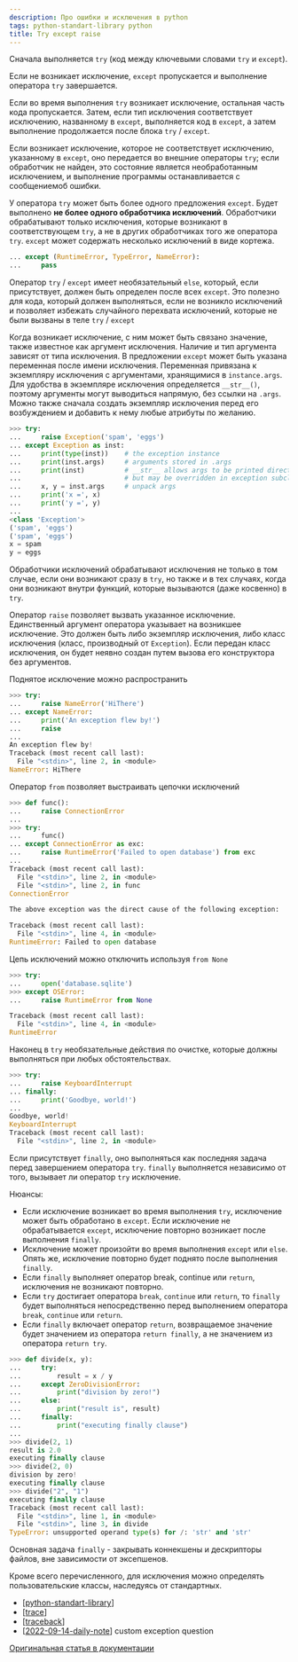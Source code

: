 ```yaml
---
description: Про ошибки и исключения в python
tags: python-standart-library python
title: Try except raise
---
```

Сначала выполняется `try` (код между ключевыми словами `try` и `except`).

Если не возникает исключение, `except` пропускается и выполнение оператора `try` завершается.

Если во время выполнения `try` возникает исключение, остальная часть кода пропускается. Затем, если тип исключения соответствует исключению, названному в `except`, выполняется код в `except`, а затем выполнение продолжается после блока `try` / `except`.

Если возникает исключение, которое не соответствует исключению, указанному в `except`, оно передается во внешние операторы `try`; если обработчик не найден, это состояние является необработанным исключением, и выполнение программы останавливается с сообщениемоб ошибки.

У оператора `try` может быть более одного предложения `except`. Будет выполнено **не более одного обработчика исключений**. Обработчики обрабатывают только исключения, которые возникают в соответствующем `try`, а не в других обработчиках того же оператора `try`. `except` может содержать несколько исключений в виде кортежа.

```python
... except (RuntimeError, TypeError, NameError):
...     pass
```

Оператор `try` / `except` имеет необязательный `else`, который, если присутствует, должен быть определен после всех `except`. Это полезно для кода, который должен выполняться, если не возникло исключений и позволяет избежать случайного перехвата исключений, которые не были вызваны в теле `try` / `except`

Когда возникает исключение, с ним может быть связано значение, также известное как аргумент исключения. Наличие и тип аргумента зависят от типа исключения. В предложении `except` может быть указана переменная после имени исключения. Переменная привязана к экземпляру исключения с аргументами, хранящимися в `instance.args`. Для удобства в экземпляре исключения определяется `__str__()`, поэтому аргументы могут выводиться напрямую, без ссылки на `.args`. Можно также сначала создать экземпляр исключения перед его возбуждением и добавить к нему любые атрибуты по желанию.

```python
>>> try:
...     raise Exception('spam', 'eggs')
... except Exception as inst:
...     print(type(inst))    # the exception instance
...     print(inst.args)     # arguments stored in .args
...     print(inst)          # __str__ allows args to be printed directly,
...                          # but may be overridden in exception subclasses
...     x, y = inst.args     # unpack args
...     print('x =', x)
...     print('y =', y)
...
<class 'Exception'>
('spam', 'eggs')
('spam', 'eggs')
x = spam
y = eggs
```

Обработчики исключений обрабатывают исключения не только в том случае, если они возникают сразу в `try`, но также и в тех случаях, когда они возникают внутри функций, которые вызываются (даже косвенно) в `try`.

Оператор `raise` позволяет вызвать указанное исключение. Единственный аргумент оператора указывает на возникшее исключение. Это должен быть либо экземпляр исключения, либо класс исключения (класс, производный от `Exception`). Если передан класс исключения, он будет неявно создан путем вызова его конструктора без аргументов.

Поднятое исключение можно распространить

```python
>>> try:
...     raise NameError('HiThere')
... except NameError:
...     print('An exception flew by!')
...     raise
...
An exception flew by!
Traceback (most recent call last):
  File "<stdin>", line 2, in <module>
NameError: HiThere
```

Оператор `from` позволяет выстраивать цепочки исключений

```python
>>> def func():
...     raise ConnectionError
...
>>> try:
...     func()
... except ConnectionError as exc:
...     raise RuntimeError('Failed to open database') from exc
...
Traceback (most recent call last):
  File "<stdin>", line 2, in <module>
  File "<stdin>", line 2, in func
ConnectionError

The above exception was the direct cause of the following exception:

Traceback (most recent call last):
  File "<stdin>", line 4, in <module>
RuntimeError: Failed to open database
```

Цепь исключений можно отключить используя `from None`

```python
>>> try:
...     open('database.sqlite')
>>> except OSError:
...     raise RuntimeError from None

Traceback (most recent call last):
  File "<stdin>", line 4, in <module>
RuntimeError
```

Наконец в `try` необязательные действия по очистке, которые должны выполняться при любых обстоятельствах.

```python
>>> try:
...     raise KeyboardInterrupt
... finally:
...     print('Goodbye, world!')
...
Goodbye, world!
KeyboardInterrupt
Traceback (most recent call last):
  File "<stdin>", line 2, in <module>
```

Если присутствует `finally`, оно выполняться как последняя задача перед завершением оператора `try`. `finally` выполняется независимо от того, вызывает ли оператор `try` исключение.

Нюансы:

- Если исключение возникает во время выполнения `try`, исключение может быть обработано в `except`. Если исключение не обрабатывается `except`, исключение повторно возникает после выполнения `finally`.
- Исключение может произойти во время выполнения `except` или `else`. Опять же, исключение повторно будет поднято после выполнения `finally`.
- Если `finally` выполняет оператор break, continue или `return`, исключения не возникают повторно.
- Если `try` достигает оператора `break`, `continue` или `return`, то `finally` будет выполняться непосредственно перед выполнением оператора `break`, `continue` или `return`.
- Если `finally` включает оператор `return`, возвращаемое значение будет значением из оператора `return finally`, а не значением из оператора `return try`.

```python
>>> def divide(x, y):
...     try:
...         result = x / y
...     except ZeroDivisionError:
...         print("division by zero!")
...     else:
...         print("result is", result)
...     finally:
...         print("executing finally clause")
...
>>> divide(2, 1)
result is 2.0
executing finally clause
>>> divide(2, 0)
division by zero!
executing finally clause
>>> divide("2", "1")
executing finally clause
Traceback (most recent call last):
  File "<stdin>", line 1, in <module>
  File "<stdin>", line 3, in divide
TypeError: unsupported operand type(s) for /: 'str' and 'str'
```

Основная задача `finally` - закрывать коннекшены и дескрипторы файлов, вне зависимости от эксепшенов.

Кроме всего перечисленного, для исключения можно определять пользовательские классы, наследуясь от стандартных.

- [[python-standart-library]]
- [[trace]]
- [[traceback]]
- [[2022-09-14-daily-note]] custom exception question

[Оригинальная статья в документации](https://docs.python.org/3/tutorial/errors.html)

[//begin]: # "Autogenerated link references for markdown compatibility"
[python-standart-library]: ..%2Flists%2Fpython-standart-library "Стандартная библиотека python и полезные ресурсы"
[trace]: trace "Trace"
[traceback]: traceback "Traceback"
[2022-09-14-daily-note]: ..%2Fposts%2F2022-09-14-daily-note "Some python tricks 1 - custom exceptions, dataclasses, dot accessing to dict and annotations"
[//end]: # "Autogenerated link references"
[//begin]: # "Autogenerated link references for markdown compatibility"
[python-standart-library]: ../lists/python-standart-library "Стандартная библиотека python и полезные ресурсы"
[trace]: trace "Trace"
[traceback]: traceback "Traceback"
[2022-09-14-daily-note]: ../posts/2022-09-14-daily-note "Some python tricks 1 - custom exceptions, dataclasses, dot accessing to dict and annotations"
[//end]: # "Autogenerated link references"